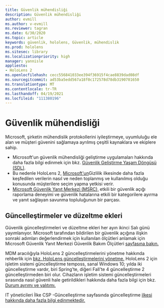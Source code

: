 ```yaml
---
title: Güvenlik mühendisliği
description: Güvenlik mühendisliği
author: evmill
ms.author: v-evmill
ms.reviewer: tagran
ms.date: 6/30/2020
ms.topic: article
keywords: güvenlik, hololens, Güvenlik, mühendislik
ms.prod: hololens
ms.sitesec: library
ms.localizationpriority: high
manager: yannisle
appliesto:
- HoloLens 2
ms.openlocfilehash: cecc556841033ee394f36915f4cae8839dad08df
ms.sourcegitcommit: ad53ba5edd567a18f0c172578d78db3190701650
ms.translationtype: MT
ms.contentlocale: tr-TR
ms.lasthandoff: 04/19/2021
ms.locfileid: "111380196"
---
```

# <a name="security-engineering"></a>Güvenlik mühendisliği

Microsoft, şirketin mühendislik protokollerini iyileştirmeye, uyumluluğu ele alan ve müşteri güvenini sağlamaya ayrılmış çeşitli kaynaklara ve ekiplere sahip. 

  * Microsoft'un güvenlik mühendisliği geliştirme uygulamaları hakkında daha fazla bilgi edinmek için bkz. [Güvenlik Geliştirme Yaşam Döngüsü (SDL)](https://www.microsoft.com/securityengineering/sdl).
  * Bu nedenle HoloLens 2, [Microsoft'un](https://privacy.microsoft.com/)Gizlilik ilkesinde daha fazla keşfedilen verilerin nasıl ve neden toplanmış ve kullanılmış olduğu konusunda müşterilere seçim yapma yetkisi verir. 
  * [Microsoft Güvenlik Yanıt Merkezi (MSRC),](https://www.microsoft.com/msrc) etkili bir güvenlik açığı raporlama deneyimi ve güvenlik hatalarına etkili bir kategorilere ayırma ve yanıt sağlayan savunma topluluğunun bir parçası. 

## <a name="updates-and-patches"></a>Güncelleştirmeler ve düzeltme ekleri

Güvenlik güncelleştirmeleri ve düzeltme ekleri her ayın ikinci Salı günü yayımlanıyor. Microsoft tarafından bildirilen bir güvenlik açığına ilişkin sonraki adımları değerlendirmek için kullanılan ölçütleri anlamak için Microsoft Güvenlik Yanıt Merkezi Güvenlik Bakım Ölçütleri [sayfasına bakın.](https://www.microsoft.com/msrc/windows-security-servicing-criteria) 

MDM aracılığıyla HoloLens 2 güncelleştirmelerini yönetme hakkında rehberlik için [bkz. HoloLens güncelleştirmelerini yönetme.](https://docs.microsoft.com/hololens/hololens-updates) HoloLens 2 için işletim sistemi güncelleştirme temposs, sanal Windows 10; yılda iki güncelleştirme vardır, biri Spring'te, diğeri Fall'te 4 güncelleştirme 2 güncelleştirmeden biri olur. Cihazların işletim sistemi güncelleştirmeleri sırasında nasıl güvenli hale getirildikleri hakkında daha fazla bilgi için bkz. [Durum ayrımı ve yalıtımı.](security-state-separation-isolation.md) 

IT yöneticileri İlke CSP -Güncelleştirme sayfasında güncelleştirme [ilkesi hakkında daha fazla bilgi edinmektedir.](https://docs.microsoft.com/windows/client-management/mdm/policy-csp-update) 
